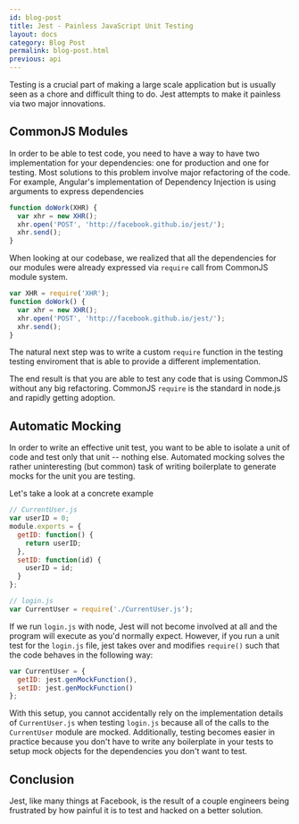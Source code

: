 ```yaml
---
id: blog-post
title: Jest - Painless JavaScript Unit Testing
layout: docs
category: Blog Post
permalink: blog-post.html
previous: api
---
```


Testing is a crucial part of making a large scale application but is usually seen as a chore and difficult thing to do. Jest attempts to make it painless via two major innovations.


## CommonJS Modules

In order to be able to test code, you need to have a way to have two implementation for your dependencies: one for production and one for testing. Most solutions to this problem involve major refactoring of the code. For example, Angular's implementation of Dependency Injection is using arguments to express dependencies

```javascript
function doWork(XHR) {
  var xhr = new XHR();
  xhr.open('POST', 'http://facebook.github.io/jest/');
  xhr.send();
}
```

When looking at our codebase, we realized that all the dependencies for our modules were already expressed via `require` call from CommonJS module system.

```javascript
var XHR = require('XHR');
function doWork() {
  var xhr = new XHR();
  xhr.open('POST', 'http://facebook.github.io/jest/');
  xhr.send();
}
```

The natural next step was to write a custom `require` function in the testing testing enviroment that is able to provide a different implementation.

The end result is that you are able to test any code that is using CommonJS without any big refactoring. CommonJS `require` is the standard in node.js and rapidly getting adoption.


## Automatic Mocking

In order to write an effective unit test, you want to be able to isolate a unit of code and test only that unit -- nothing else. Automated mocking solves the rather uninteresting (but common) task of writing boilerplate to generate mocks for the unit you are testing.

Let's take a look at a concrete example

```javascript
// CurrentUser.js
var userID = 0;
module.exports = {
  getID: function() {
    return userID;
  },
  setID: function(id) {
    userID = id;
  }
};

// login.js
var CurrentUser = require('./CurrentUser.js');
```

If we run `login.js` with node, Jest will not become involved at all and the program will execute as you'd normally expect. However, if you run a unit test for the `login.js` file, jest takes over and modifies `require()` such that the code behaves in the following way:

```javascript
var CurrentUser = {
  getID: jest.genMockFunction(),
  setID: jest.genMockFunction()
};
```

With this setup, you cannot accidentally rely on the implementation details of `CurrentUser.js` when testing `login.js` because all of the calls to the `CurrentUser` module are mocked. Additionally, testing becomes easier in practice because you don't have to write any boilerplate in your tests to setup mock objects for the dependencies you don't want to test.


## Conclusion

Jest, like many things at Facebook, is the result of a couple engineers being frustrated by how painful it is to test and hacked on a better solution.

